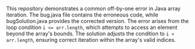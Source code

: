 This repository demonstrates a common off-by-one error in Java array iteration. The bug.java file contains the erroneous code, while bugSolution.java provides the corrected version. The error arises from the loop condition `i <= arr.length`, which attempts to access an element beyond the array's bounds. The solution adjusts the condition to `i < arr.length`, ensuring correct iteration within the array's valid indices.